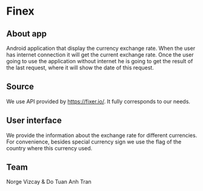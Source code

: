 # Finex
## About app
Android application that display the currency exchange rate.
When the user has internet connection it will get the current exchange rate. Once the user going to use the application without internet he is going to get the result of the last request, where it will show the date of this request.

## Source
We use API provided by https://fixer.io/. It fully corresponds to our needs.

## User interface
We provide the information about the exchange rate for different currencies. 
For convenience, besides special currency sign we use the flag of the country where this currency used. 

## Team 
Norge Vizcay & Do Tuan Anh Tran
